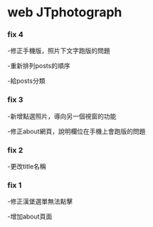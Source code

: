 # web JTphotograph

### fix 4

-修正手機版，照片下文字跑版的問題

-重新排列posts的順序

-給posts分類


### fix 3

-新增點選照片，導向另一個視窗的功能

-修正about網頁，說明欄位在手機上會跑版的問題


### fix 2

-更改title名稱


### fix 1

-修正漢堡選單無法點擊

-增加about頁面